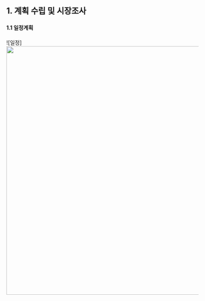 ## 1. 계획 수립 및 시장조사

#### 1.1 일정계획
![일정]<img src="https://user-images.githubusercontent.com/77679326/125577607-5038cc7a-c35f-4dce-8824-5c09b50bdc26.png" width="700" height="650">
